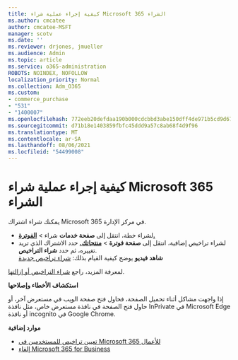 ```yaml
---
title: كيفية إجراء عملية شراء Microsoft 365 الشراء
ms.author: cmcatee
author: cmcatee-MSFT
manager: scotv
ms.date: ''
ms.reviewer: drjones, jmueller
ms.audience: Admin
ms.topic: article
ms.service: o365-administration
ROBOTS: NOINDEX, NOFOLLOW
localization_priority: Normal
ms.collection: Adm_O365
ms.custom:
- commerce_purchase
- "531"
- "1400007"
ms.openlocfilehash: 772eeb20defdaa190b000cdcbbd3abe150dff4de971b5cd9d676f261880776a9
ms.sourcegitcommit: d71b18e1403859fbfc45ddd9a57c8ab68f4d9f96
ms.translationtype: MT
ms.contentlocale: ar-SA
ms.lasthandoff: 08/06/2021
ms.locfileid: "54499008"
---
```

# <a name="how-to-make-a-microsoft-365-purchase"></a>كيفية إجراء عملية شراء Microsoft 365 الشراء

يمكنك شراء اشتراك Microsoft 365 في مركز الإدارة.
  
- لشراء خطة، انتقل إلى **صفحة خدمات** شراء \> **[الفوترة.](https://go.microsoft.com/fwlink/p/?linkid=868433)**
- لشراء تراخيص إضافية، انتقل إلى **صفحة فوترة** \> **[منتجاتك.](https://go.microsoft.com/fwlink/p/?linkid=842054)** حدد الاشتراك الذي تريد تغييره، ثم حدد **شراء التراخيص**.\
**شاهد فيديو** يوضح كيفية القيام بذلك: [شراء تراخيص جديدة](https://go.microsoft.com/fwlink/p/?linkid=2154857)
  
لمعرفة المزيد، راجع [شراء التراخيص أو إزالتها](/microsoft-365/commerce/licenses/buy-licenses).

**استكشاف الأخطاء وإصلاحها**

إذا واجهت مشاكل أثناء تحميل الصفحة، فحاول فتح صفحة الويب في مستعرض آخر، أو حاول فتح الصفحة في نافذة مستعرض خاص، مثل نافذة InPrivate في Microsoft Edge أو نافذة incognito في Google Chrome.

**موارد إضافية**
  
- [تعيين تراخيص للمستخدمين في Microsoft 365 للأعمال](/microsoft-365/admin/add-users/add-users)
- [إلغاء Microsoft 365 for Business](/microsoft-365/commerce/subscriptions/cancel-your-subscription)